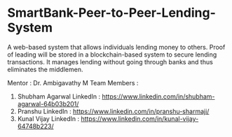 # SmartBank-Peer-to-Peer-Lending-System
A web-based system that allows individuals lending money to others. Proof of leading will be stored in a blockchain-based system to secure lending transactions. It manages lending without going through banks and thus eliminates the middlemen.


Mentor : Dr. Ambigavathy M
Team Members : 
1. Shubham Agarwal
   LinkedIn : https://www.linkedin.com/in/shubham-agarwal-64b03b201/
2. Pranshu 
   LinkedIn : https://www.linkedin.com/in/pranshu-sharmaji/
3. Kunal Vijay 
   LinkedIn : https://www.linkedin.com/in/kunal-vijay-64748b223/
